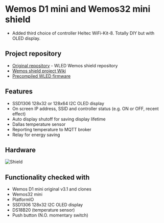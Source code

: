 # Wemos D1 mini and Wemos32 mini shield
-   Added third choice of controller Heltec WiFi-Kit-8. Totally DIY but with OLED display.
## Project repository
-   [Original repository](https://github.com/srg74/WLED-wemos-shield) - WLED Wemos shield repository
-   [Wemos shield project Wiki](https://github.com/srg74/WLED-wemos-shield/wiki)
-   [Precompiled WLED firmware](https://github.com/srg74/WLED-wemos-shield/tree/master/resources/Firmware)
## Features
-   SSD1306 128x32 or 128x64 I2C OLED display
-   On screen IP address, SSID and controller status (e.g. ON or OFF, recent effect)
-   Auto display shutoff for saving display lifetime
-   Dallas temperature sensor
-   Reporting temperature to MQTT broker
-   Relay for energy saving

## Hardware
![Shield](https://github.com/srg74/WLED-wemos-shield/blob/master/resources/Images/Assembly_8.jpg)

## Functionality checked with
-   Wemos D1 mini original v3.1 and clones
-   Wemos32 mini
-   PlatformIO
-   SSD1306 128x32 I2C OLED display
-   DS18B20 (temperature sensor)
-   Push button (N.O. momentary switch)
